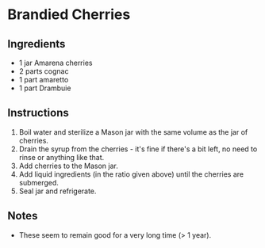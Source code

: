 # Brandied Cherries

## Ingredients
* 1 jar Amarena cherries
* 2 parts cognac
* 1 part amaretto
* 1 part Drambuie

## Instructions
1. Boil water and sterilize a Mason jar with the same volume as the jar of cherries.
2. Drain the syrup from the cherries - it's fine if there's a bit left, no need to rinse or anything like that.
3. Add cherries to the Mason jar. 
4. Add liquid ingredients (in the ratio given above) until the cherries are submerged.
5. Seal jar and refrigerate.

## Notes
* These seem to remain good for a very long time (> 1 year).
